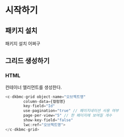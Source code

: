 #  시작하기

## 패키지 설치

패키지 설치 어쩌구

## 그리드 생성하기

### HTML

컨테이너 엘리먼트를 생성한다.
```javascript
<c-dkbmc-grid object-name="오브젝트명"
        column-data={컬럼명}
        key-field="Id"
        use-pagination="true" // 페이지네이션 사용 여부
        page-per-view="5" // 한 페이지에 보여질 개수
        show-key-field="false"
        lwc:ref="오브젝트명">
</c-dkbmc-grid>
```
